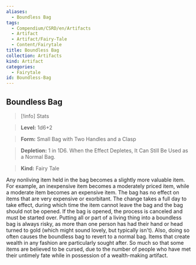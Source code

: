```yaml
---
aliases:
  - Boundless Bag
tags:
  - Compendium/CSRD/en/Artifacts
  - Artifact
  - Artifact/Fairy-Tale
  - Content/Fairytale
title: Boundless Bag
collection: Artifacts
kind: Artifact
categories:
  - Fairytale
id: Boundless-Bag
---
```

## Boundless Bag    
>[!info] Stats    
> **Level:** 1d6+2    
> **Form:** Small Bag with Two Handles and a Clasp    
> **Depletion:** 1 in 1D6. When the Effect Depletes, It Can Still Be Used as a Normal Bag.    
> **Kind:** Fairy Tale  
    
Any nonliving item held in the bag becomes a slightly more valuable item. For example, an inexpensive item becomes a moderately priced item, while a moderate item becomes an expensive item. The bag has no effect on items that are very expensive or exorbitant. The change takes a full day to take effect, during which time the item cannot leave the bag and the bag should not be opened. If the bag is opened, the process is canceled and must be started over. Putting all or part of a living thing into a boundless bag is always risky, as more than one person has had their hand or head turned to gold (which might sound lovely, but typically isn't). Also, doing so often causes the boundless bag to revert to a normal bag. Items that create wealth in any fashion are particularly sought after. So much so that some items are believed to be cursed, due to the number of people who have met their untimely fate while in possession of a wealth-making artifact.
